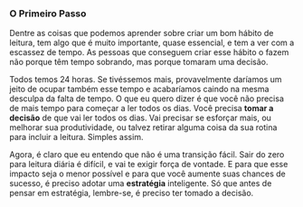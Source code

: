 ### O Primeiro Passo

Dentre as coisas que podemos aprender sobre criar um bom hábito de leitura, tem algo que é muito importante, quase essencial, e tem a ver com a escassez de tempo. As pessoas que conseguem criar esse hábito o fazem não porque têm tempo sobrando, mas porque tomaram uma decisão.

Todos temos 24 horas. Se tivéssemos mais, provavelmente daríamos um jeito de ocupar também esse tempo e acabaríamos caindo na mesma desculpa da falta de tempo. O que eu quero dizer é que você não precisa de mais tempo para começar a ler todos os dias. Você precisa **tomar a decisão** de que vai ler todos os dias. Vai precisar se esforçar mais, ou melhorar sua produtividade, ou talvez retirar alguma coisa da sua rotina para incluir a leitura. Simples assim.

Agora, é claro que eu entendo que não é uma transição fácil. Sair do zero para leitura diária é difícil, e vai te exigir força de vontade. E para que esse impacto seja o menor possível e para que você aumente suas chances de sucesso, é preciso adotar uma **estratégia** inteligente. Só que antes de pensar em estratégia, lembre-se, é preciso ter tomado a decisão.
